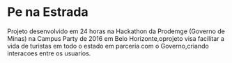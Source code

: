 # Pe na Estrada

Projeto desenvolvido em 24 horas na Hackathon da Prodemge (Governo de Minas) na Campus Party de 2016 em Belo Horizonte,oprojeto visa facilitar a vida de turistas em todo o estado em parceria com o Governo,criando interacoes entre os usuarios.
